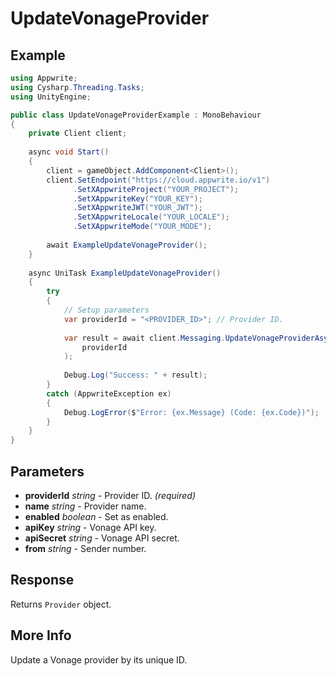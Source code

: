 # UpdateVonageProvider

## Example

```csharp
using Appwrite;
using Cysharp.Threading.Tasks;
using UnityEngine;

public class UpdateVonageProviderExample : MonoBehaviour
{
    private Client client;
    
    async void Start()
    {
        client = gameObject.AddComponent<Client>();
        client.SetEndpoint("https://cloud.appwrite.io/v1")
              .SetXAppwriteProject("YOUR_PROJECT");
              .SetXAppwriteKey("YOUR_KEY");
              .SetXAppwriteJWT("YOUR_JWT");
              .SetXAppwriteLocale("YOUR_LOCALE");
              .SetXAppwriteMode("YOUR_MODE");
        
        await ExampleUpdateVonageProvider();
    }
    
    async UniTask ExampleUpdateVonageProvider()
    {
        try
        {
            // Setup parameters
            var providerId = "<PROVIDER_ID>"; // Provider ID.
            
            var result = await client.Messaging.UpdateVonageProviderAsync(
                providerId
            );
            
            Debug.Log("Success: " + result);
        }
        catch (AppwriteException ex)
        {
            Debug.LogError($"Error: {ex.Message} (Code: {ex.Code})");
        }
    }
}
```

## Parameters

- **providerId** *string* - Provider ID. *(required)*
- **name** *string* - Provider name.
- **enabled** *boolean* - Set as enabled.
- **apiKey** *string* - Vonage API key.
- **apiSecret** *string* - Vonage API secret.
- **from** *string* - Sender number.

## Response

Returns `Provider` object.
## More Info

Update a Vonage provider by its unique ID.
